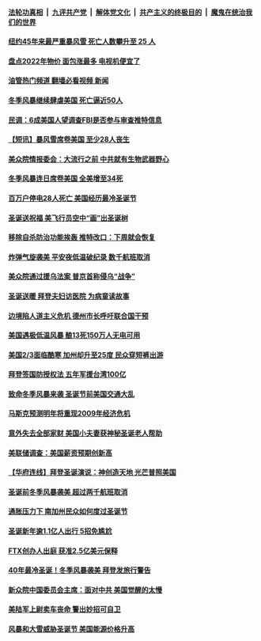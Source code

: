 ####  [法轮功真相](../../../../basic/blob/master/README.md?t=12271212) &nbsp;|&nbsp; [九评共产党](../../../../9ping.md/blob/master/README.md?t=12271212) &nbsp;|&nbsp; [解体党文化](../../../../jtdwh.md/blob/master/README.md?t=12271212)  &nbsp;|&nbsp; [共产主义的终极目的](../../../../gczydzjmd.md/blob/master/README.md?t=12271212) &nbsp;|&nbsp; [魔鬼在统治我们的世界](../../../../mgztzwmdsj.md/blob/master/README.md?t=12271212) 

#### [纽约45年来最严重暴风雪 死亡人数攀升至 25 人](../pages/prog203/a103607479.md?t=12271212) 

#### [盘点2022年物价 面包涨最多 电视机便宜了](../pages/prog203/a103607392.md?t=12271212) 

#### [油管热门频道 翻墙必看视频 新闻](http://129.146.143.75:81/youtube.html?12271212)

#### [冬季风暴继续肆虐美国 死亡逼近50人](../pages/prog203/a103607379.md?t=12271212) 

#### [民调：6成美国人望调查FBI是否参与审查推特信息](../pages/prog203/a103607279.md?t=12271212) 

#### [【短讯】暴风雪席卷美国 至少28人丧生](../pages/prog203/a103607172.md?t=12271212) 

#### [美众院情报委会：大流行之前 中共就有生物武器野心](../pages/prog203/a103607127.md?t=12271212) 

#### [冬季风暴连日席卷美国 全美增至34死](../pages/prog203/a103606872.md?t=12271212) 

#### [百万户停电28人死亡 美国经历最冷圣诞节](../pages/prog203/a103606459.md?t=12271212) 

#### [圣诞送祝福 美飞行员空中“画”出圣诞树](../pages/prog203/a103606412.md?t=12271212) 

#### [移除自杀防治功能挨轰 推特改口：下周就会恢复](../pages/prog203/a103606281.md?t=12271212) 

#### [炸弹气旋袭美 平安夜低温破纪录 数千航班取消](../pages/prog203/a103606097.md?t=12271212) 

#### [美众院通过援乌法案 普京首称侵乌“战争”](../pages/prog203/a103605985.md?t=12271212) 

#### [圣诞送暖 拜登夫妇访医院 为病童读故事](../pages/prog203/a103605999.md?t=12271212) 

#### [边境陷人道主义危机 德州市长呼吁联合国干预](../pages/prog203/a103605883.md?t=12271212) 

#### [美国遇极低温风暴 酿13死150万人无电可用](../pages/prog203/a103605666.md?t=12271212) 

#### [美国2/3面临酷寒 加州却升至25度 民众穿短裤出游](../pages/prog203/a103605614.md?t=12271212) 

#### [拜登签国防授权法 五年军援台湾100亿](../pages/prog203/a103605544.md?t=12271212) 

#### [致命冬季风暴来袭 圣诞节前美国交通大乱](../pages/prog203/a103605548.md?t=12271212) 

#### [马斯克预测明年将重现2009年经济危机](../pages/prog203/a103605474.md?t=12271212) 

#### [意外失去全部家财 美国小夫妻获神秘圣诞老人帮助](../pages/prog203/a103605434.md?t=12271212) 

#### [美联储调查：美国薪资预期创新高](../pages/prog203/a103605408.md?t=12271212) 

#### [【华府连线】拜登圣诞演说：神创造天地 光芒普照美国](../pages/prog203/a103604889.md?t=12271212) 

#### [圣诞前冬季风暴袭美 超过两千航班取消](../pages/prog203/a103604897.md?t=12271212) 

#### [通胀压力下 南加州民众如何度过圣诞节](../pages/prog203/a103604850.md?t=12271212) 

#### [圣诞新年逾1.1亿人出行 5招免尴尬](../pages/prog203/a103604772.md?t=12271212) 

#### [FTX创办人出庭 获准2.5亿美元保释](../pages/prog203/a103604762.md?t=12271212) 

#### [40年最冷圣诞！冬季风暴袭美 拜登发旅行警告](../pages/prog203/a103604756.md?t=12271212) 

#### [新众院中国委员会主席：面对中共 美国觉醒的太慢](../pages/prog203/a103604758.md?t=12271212) 

#### [美陆军上尉卖车丧命 警出妙招可自卫](../pages/prog203/a103604626.md?t=12271212) 

#### [风暴和大雪威胁圣诞节 美国能源价格升高](../pages/prog203/a103604463.md?t=12271212) 

<img src='http://gfw-breaker.win/goodnews/indexes/prog203.md' width='0px' height='0px'/>
